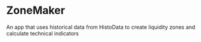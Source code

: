 # ZoneMaker
An app that uses historical data from HistoData to create liquidity zones and calculate technical indicators
